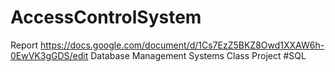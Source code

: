 # AccessControlSystem
Report https://docs.google.com/document/d/1Cs7EzZ5BKZ8Owd1XXAW6h-0EwVK3gGDS/edit
Database Management Systems Class Project #SQL
